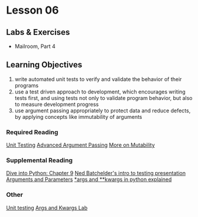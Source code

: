 # Lesson 06

## Labs & Exercises
* Mailroom, Part 4

## Learning Objectives
1. write automated unit tests to verify and validate the behavior of their programs
2. use a test driven approach to development, which encourages writing tests first, and using tests not only to validate program behavior, but also to measure development progress
3. use argument passing appropriately to protect data and reduce defects, by applying concepts like immutability of arguments

### Required Reading
[Unit Testing](https://uwpce-pythoncert.github.io/PythonCertDevel/modules/Testing.html)
[Advanced Argument Passing](https://uwpce-pythoncert.github.io/PythonCertDevel/modules/AdvancedArgumentPassing.html)
[More on Mutability](https://uwpce-pythoncert.github.io/PythonCertDevel/modules/AdvancedArgumentPassing.html)

### Supplemental Reading
[Dive into Python: Chapter 9](http://www.diveintopython3.net/unit-testing.html)
[Ned Batchelder's intro to testing presentation](http://nedbatchelder.com/text/test0.html)
[Arguments and Parameters](http://stupidpythonideas.blogspot.com/2013/08/arguments-and-parameters.html)
[&ast;args and &ast;&ast;kwargs in python explained](https://pythontips.com/2013/08/04/args-and-kwargs-in-python-explained/)

### Other
[Unit testing](https://uwpce-pythoncert.github.io/PythonCertDevel/exercises/unit_testing.html)
[Args and Kwargs Lab](https://uwpce-pythoncert.github.io/PythonCertDevel/exercises/args_kwargs_lab.html)